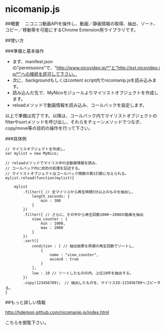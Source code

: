 # nicomanip.js

##概要
　ニコニコ動画APIを操作し、動画／静画情報の取得、抽出、ソート、コピー／移動等を可能にするChrome Extension用ライブラリです。

##使い方

###準備と基本操作
- まず、manifest.jsonの"permissions"で、"http://www.nicovideo.jp/*"と"http://ext.nicovideo.jp/*"への接続を許可して下さい。
- 次に、backgroundもしくはcontent script内でnicomanip.jsを読み込みます。
- 読み込んだ先で、MyNicoモジュールよりマイリストオブジェクトを作成します。
- reloadメソッドで動画情報を読み込み、コールバックを設定します。

以上で準備は完了です。以降は、コールバック内でマイリストオブジェクトのfilterやsortメソッドを呼び出し、それらをチェーンメソッドでつなぎ、copy/move等の目的の操作を行って下さい。

###具体例
~~~~
// マイリスオブジェクトを作成し、	
var mylist = new MyNico;

// reloadメソッドでマイリス中の全動画情報を読み、
// コールバック内に目的の処理を記述する。
// マイリストオブジェクトはコールバック関数の第1引数に与えられる。
mylist.reload(function(mylist){

	mylist
		.filter({ // 全マイリスから再生時間5分以上のものを抽出し、
			length_seconds: {
				min : 300
			}
		}) 
		.filter({ // さらに、その中から再生回数1000～2000の動画を抽出
			view_counter : {
				min : 1000,
				max : 2000
			}
		}) 
		.sort({
			condition :	[ // 抽出結果を昇順の再生回数でソートし、
				{
					name : "view_counter",
					ascend : true
				}
			],
			low : 10 // ソートしたものの内、上位10件を抽出する。
		})
		.copy(123456789);　// 抽出したものを、マイリスID:123456789へコピーする。
}
~~~~

##もっと詳しい情報

http://hdemon.github.com/nicomanip.js/index.html

こちらを御覧下さい。